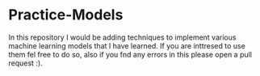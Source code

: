 # Practice-Models

In this repository I would be adding techniques to implement various machine learning models that I have learned.
If you are inttresed to use them fel free to do so, also if you fnd any errors in this please open a pull request :).
